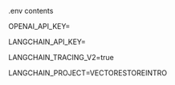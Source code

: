 .env contents

OPENAI_API_KEY=

LANGCHAIN_API_KEY=

LANGCHAIN_TRACING_V2=true

LANGCHAIN_PROJECT=VECTORESTOREINTRO

